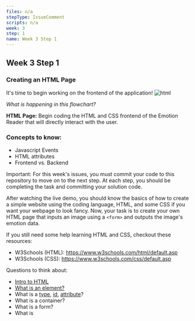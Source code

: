 ```yaml
---
files: n/a
stepType: IssueComment
scripts: n/a
week: 3
step: 1
name: Week 3 Step 1
---
```


## Week 3 Step 1

### Creating an HTML Page

It's time to begin working on the frontend of the application!
![html](https://user-images.githubusercontent.com/69332964/103604280-971e8c80-4ede-11eb-8cd1-b90ed8353ea0.png)

*What is happening in this flowchart?*

**HTML Page:** Begin coding the HTML and CSS frontend of the Emotion Reader that will directly interact with the user.

### Concepts to know:
* Javascript Events
* HTML attributes
* Frontend vs. Backend

Important: For this week's issues, you must commit your code to this repository to move on to the next step. At each step, you should be completing the task and committing your solution code.

After watching the live demo, you should know the basics of how to create a simple website using the coding language, HTML, and some CSS if you want your webpage to look fancy. Now, your task is to create your own HTML page that inputs an image using a `<form>` and outputs the image's emotion data.

If you still need some help learning HTML and CSS, checkout these resources:

- W3Schools (HTML): https://www.w3schools.com/html/default.asp
- W3Schools (CSS): https://www.w3schools.com/css/default.asp

Questions to think about:
* [Intro to HTML](https://developer.mozilla.org/en-US/docs/Learn/Getting_started_with_the_web/HTML_basics)
* [What is an element?](https://www.w3schools.com/html/html_elements.asp)
* What is a [type](https://www.w3schools.com/tags/att_type.asp), [id](https://www.w3schools.com/html/html_id.asp), [attribute](https://www.w3schools.com/html/html_attributes.asp)?
* What is a container?
* What is a form?
* What is [<script>](https://developer.mozilla.org/en-US/docs/Web/HTML/Element/script)?

Here's a list of HTML items you need to create (please use the id's specified)

1. `header` element that says anything you want. For example, mine says **Example Project**
2. `div` element with id `container` that will surround **all** of your elements.
    1. `form` element with id `image-form`, with `onsubmit="handle(event)"`. Set the `enctype` attribute to `multipart/form-data`. Remember that for forms that receive file uploads, we need to specify this type of encoding.
        * The following three elements are contained within the form element:
          * `input` element that allows a file upload, where the user will upload an image. 
            * [This link](https://www.w3schools.com/html/html_form_input_types.asp) could be helpful.
            * Set the `onchange` attribute to `"loadFile(event)"`. Use the `accept` attribute to only allow image submissions. Finally, set the `name` attribute to `image`.
          * `img` element with id `output`. This is going to display the image that the user selects.
          * `button` element with the `type` attribute set to `submit`. The text inside should say "Submit Picture" or something similar. This will submit the image.
    2. Empty `div` with the id `emotion`. This is where the emotion analysis results will be displayed.

Lastly, make sure to reference jQuery:

```html
    <script src="https://ajax.googleapis.com/ajax/libs/jquery/1.11.3/jquery.min.js"></script>
    <script>window.jQuery || document.write('<script src="../../assets/js/vendor/jquery.min.js"><\/script>')</script>
     
    <script src="config.js" type="text/javascript"></script>
```

### Checkpoint #3
* If you don't have it yet, it is a good idea to install [LiveServer](https://marketplace.visualstudio.com/items?itemName=ritwickdey.LiveServer), especially if you are using VScode.
![image](https://user-images.githubusercontent.com/69332964/99007366-0fd21f80-2512-11eb-9af9-311d89098c0b.png)
* To start a local server, click `Go live` at the bottom right of the screen, as shown in the image.
    * Make sure that you have the entire repo open on VS Code and not just the individual files.
    * If this is your first time installing LiveServer, you might need to close/quit VS Code and reopen it.
* Test it out, and see what your HTML page looks like! *It's OK if it's boring, but as I mentioned before, feel free to style it!*

After that, you're done with the frontend. It's time to use JavaScript!

**To move on, commit your code and comment a description of what you completed!**

